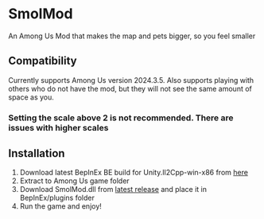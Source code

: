 # SmolMod
An Among Us Mod that makes the map and pets bigger, so you feel smaller

## Compatibility
Currently supports Among Us version 2024.3.5. Also supports playing with others who do not have the mod, but they will not see the same amount of space as you.

### Setting the scale above 2 is not recommended. There are issues with higher scales

## Installation
1. Download latest BepInEx BE build for Unity.Il2Cpp-win-x86 from [here](https://builds.bepinex.dev/projects/bepinex_be)
2. Extract to Among Us game folder
3. Download SmolMod.dll from [latest release](https://github.com/XtraCube/SmolMod/releases/latest) and place it in BepInEx/plugins folder
4. Run the game and enjoy!
